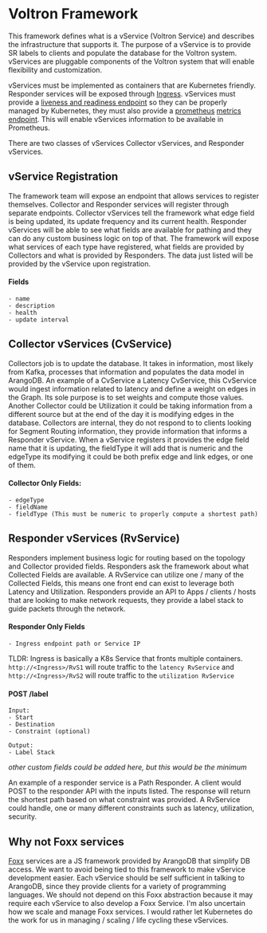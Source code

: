 # Voltron Framework

This framework defines what is a vService (Voltron Service) and describes the infrastructure that supports it.
The purpose of a vService is to provide SR labels to clients and populate the database for the Voltron system. vServices
are pluggable components of the Voltron system that will enable flexibility and customization.

vServices must be implemented as containers that are Kubernetes friendly. Responder services will be exposed
through [Ingress](https://kubernetes.io/docs/concepts/services-networking/ingress/). vServices must provide
a [liveness and readiness endpoint](https://kubernetes.io/docs/tasks/configure-pod-container/configure-liveness-readiness-probes/)
so they can be properly managed by Kubernetes, they must also provide a
[prometheus](https://prometheus.io/docs/operating/configuration/#scrape_config)
[metrics endpoint](https://prometheus.io/docs/instrumenting/writing_exporters/).
This will enable vServices information to be available in Prometheus.

There are two classes of vServices Collector vServices, and Responder vServices.

## vService Registration

The framework team will expose an endpoint that allows services to register themselves. Collector and Responder
services will register through separate endpoints. Collector vServices tell the framework what
edge field is being updated, its update frequency and its current health. Responder vServices will be able
to see what fields are available for pathing and they can do any custom business logic on top of that.
The framework will expose what services of each type have registered, what fields are provided by Collectors
and what is provided by Responders. The data just listed will be provided by the vService upon registration.

#### Fields
```
- name
- description
- health
- update interval
```

## Collector vServices (CvService)
Collectors job is to update the database. It takes in information, most likely from Kafka, processes that information and
populates the data model in ArangoDB. An example of a CvService a Latency CvService, this CvService would
ingest information related to latency and define a weight on edges in the Graph. Its sole purpose is to set weights
and compute those values. Another Collector could be Utilization it could be taking information from a different source
but at the end of the day it is modifying edges in the database. Collectors are internal, they do not respond to to
clients looking for Segment Routing information, they provide information that informs a Responder vService.
When a vService registers it provides the edge field name that it is updating, the fieldType it will add that is
numeric and the edgeType its modifying it could be both prefix edge and link edges, or one of them.

#### Collector Only Fields:
```
- edgeType
- fieldName
- fieldType (This must be numeric to properly compute a shortest path)
```

## Responder vServices (RvService)
Responders implement business logic for routing based on the topology and Collector provided fields. Responders
ask the framework about what Collected Fields are available. A RvService can utilize one / many of the Collected Fields,
this means one front end can exist to leverage both Latency and Utilization. Responders provide an API
to Apps / clients / hosts that are looking to make network requests, they provide a label stack to guide packets through the network.

#### Responder Only Fields
```
- Ingress endpoint path or Service IP
```

TLDR: Ingress is basically a K8s Service that fronts multiple containers. `http://<Ingress>/RvS1`
will route traffic to the `latency RvService` and `http://<Ingress>/RvS2` will route traffic to the
`utilization RvService`

#### POST /label
```
Input:
- Start
- Destination
- Constraint (optional)

Output:
- Label Stack
```
*other custom fields could be added here, but this would be the minimum*

An example of a responder service is a Path Responder. A client would POST to the responder API with the inputs listed.
The response will return the shortest path based on what constraint was provided. A RvService could handle, one or
many different constraints such as latency, utilization, security.


## Why not Foxx services
[Foxx](https://www.arangodb.com/why-arangodb/foxx/) services are a JS framework provided by ArangoDB that
simplify DB access. We want to avoid being tied to this framework to make vService development easier.
Each vService should be self sufficient in talking to ArangoDB, since they provide clients
for a variety of programming languages. We should not depend on this Foxx abstraction because it may require each vService to
also develop a Foxx Service. I'm also uncertain how we scale and manage Foxx services. I would rather let Kubernetes do
the work for us in managing / scaling / life cycling these vServices.
